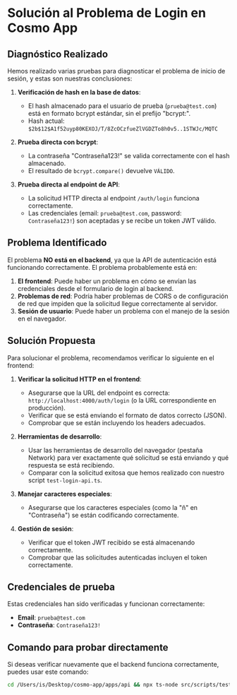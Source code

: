 # Solución al Problema de Login en Cosmo App

## Diagnóstico Realizado

Hemos realizado varias pruebas para diagnosticar el problema de inicio de sesión, y estas son nuestras conclusiones:

1. **Verificación de hash en la base de datos**:

   - El hash almacenado para el usuario de prueba (`prueba@test.com`) está en formato bcrypt estándar, sin el prefijo "bcrypt:".
   - Hash actual: `$2b$12$A1f52uyp80KEXOJ/T/8ZcOCzfueZlVGDZTo8h0v5..1STWJc/MQTC`

2. **Prueba directa con bcrypt**:

   - La contraseña "Contraseña123!" se valida correctamente con el hash almacenado.
   - El resultado de `bcrypt.compare()` devuelve `VÁLIDO`.

3. **Prueba directa al endpoint de API**:
   - La solicitud HTTP directa al endpoint `/auth/login` funciona correctamente.
   - Las credenciales (email: `prueba@test.com`, password: `Contraseña123!`) son aceptadas y se recibe un token JWT válido.

## Problema Identificado

El problema **NO está en el backend**, ya que la API de autenticación está funcionando correctamente. El problema probablemente está en:

1. **El frontend**: Puede haber un problema en cómo se envían las credenciales desde el formulario de login al backend.
2. **Problemas de red**: Podría haber problemas de CORS o de configuración de red que impiden que la solicitud llegue correctamente al servidor.
3. **Sesión de usuario**: Puede haber un problema con el manejo de la sesión en el navegador.

## Solución Propuesta

Para solucionar el problema, recomendamos verificar lo siguiente en el frontend:

1. **Verificar la solicitud HTTP en el frontend**:

   - Asegurarse que la URL del endpoint es correcta: `http://localhost:4000/auth/login` (o la URL correspondiente en producción).
   - Verificar que se está enviando el formato de datos correcto (JSON).
   - Comprobar que se están incluyendo los headers adecuados.

2. **Herramientas de desarrollo**:

   - Usar las herramientas de desarrollo del navegador (pestaña Network) para ver exactamente qué solicitud se está enviando y qué respuesta se está recibiendo.
   - Comparar con la solicitud exitosa que hemos realizado con nuestro script `test-login-api.ts`.

3. **Manejar caracteres especiales**:

   - Asegurarse que los caracteres especiales (como la "ñ" en "Contraseña") se están codificando correctamente.

4. **Gestión de sesión**:
   - Verificar que el token JWT recibido se está almacenando correctamente.
   - Comprobar que las solicitudes autenticadas incluyen el token correctamente.

## Credenciales de prueba

Estas credenciales han sido verificadas y funcionan correctamente:

- **Email**: `prueba@test.com`
- **Contraseña**: `Contraseña123!`

## Comando para probar directamente

Si deseas verificar nuevamente que el backend funciona correctamente, puedes usar este comando:

```bash
cd /Users/is/Desktop/cosmo-app/apps/api && npx ts-node src/scripts/test-login-api.ts
```
